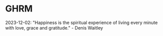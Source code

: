 # GHRM

2023-12-02: "Happiness is the spiritual experience of living every minute with love, grace and gratitude." - Denis Waitley